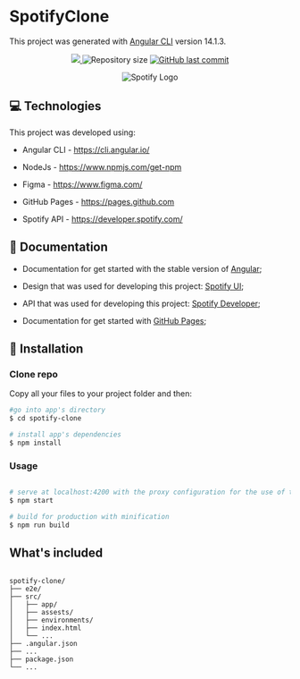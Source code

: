 # SpotifyClone

This project was generated with [Angular CLI](https://github.com/angular/angular-cli) version 14.1.3.

<p align="center">	
   <a href="https://www.linkedin.com/in/phelip-roberto">
      <img src="https://img.shields.io/badge/LinkedIn-0077B5?style=for-the-badge&logo=linkedin&logoColor=white"/>
   </a>

  <img alt="Repository size" src="https://img.shields.io/github/repo-size/phelip-roberto/spotify-clone?color=FB250">

  <a href="https://github.com/phelip-roberto/spotify-clone/commits/main">
    <img alt="GitHub last commit" src="https://img.shields.io/github/last-commit/phelip-roberto/spotify-clone?color=FB250">
  </a> 
</p>

<p align="center">
   <img src="https://storage.googleapis.com/pr-newsroom-wp/1/2018/11/Spotify_Logo_CMYK_Green.png" alt="Spotify Logo"/>
</p>


## :computer: Technologies

This project was developed using:

* Angular CLI - https://cli.angular.io/

* NodeJs - https://www.npmjs.com/get-npm

* Figma - https://www.figma.com/

* GitHub Pages - https://pages.github.com

* Spotify API - https://developer.spotify.com/

## :book: Documentation

* Documentation for get started with the stable version of [Angular](https://angular.io/);

* Design that was used for developing this project: [Spotify UI](https://www.figma.com/file/QuIN69Tjl1G8tkBovCXm3o/Spotify-Web-UI-(Community)?node-id=1-2&t=WNTFabqeMoEbc6yw-0);

* API that was used for developing this project: [Spotify Developer](https://developer.spotify.com/documentation/web-api);

* Documentation for get started with [GitHub Pages](https://docs.github.com/en/pages);

## :construction_worker: Installation

### Clone repo

Copy all your files to your project folder and then:

``` bash
#go into app's directory
$ cd spotify-clone

# install app's dependencies
$ npm install
```
### Usage

``` bash

# serve at localhost:4200 with the proxy configuration for the use of the services
$ npm start

# build for production with minification
$ npm run build

```

## What's included

```

spotify-clone/
├── e2e/
├── src/
│   ├── app/
│   ├── assests/
│   ├── environments/
│   ├── index.html
│   └── ...
├── .angular.json
├── ...
├── package.json
└── ...
```

